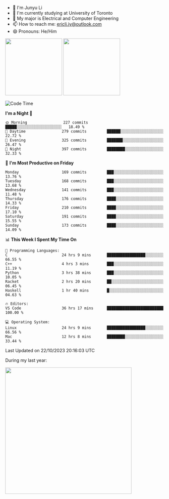 ### 
- 👨 I'm Junyu Li
- 📖 I'm currently studying at University of Toronto
- 🌱 My major is Electrical and Computer Engineering
- 📫 How to reach me: ericli.jy@outlook.com
- 😄 Pronouns: He/Him

<p align="left">  
  <img height="180em" src="https://github-readme-stats-git-master-ericjyli.vercel.app/api?username=ericjyli&theme=tokyonight&show_icons=true&count_private=true&include_orgs=true" />
  <img height="180em" src="https://github-readme-stats-git-master-ericjyli.vercel.app/api/top-langs/?username=ericjyli&theme=tokyonight&count_private=true&include_orgs=true&include_orgs=true&layout=compact" />
</p>

<!--START_SECTION:waka-->
![Code Time](http://img.shields.io/badge/Code%20Time-277%20hrs%2027%20mins-blue)

**I'm a Night 🦉** 

```text
🌞 Morning                227 commits         █████░░░░░░░░░░░░░░░░░░░░   18.49 % 
🌆 Daytime                279 commits         ██████░░░░░░░░░░░░░░░░░░░   22.72 % 
🌃 Evening                325 commits         ███████░░░░░░░░░░░░░░░░░░   26.47 % 
🌙 Night                  397 commits         ████████░░░░░░░░░░░░░░░░░   32.33 % 
```
📅 **I'm Most Productive on Friday** 

```text
Monday                   169 commits         ███░░░░░░░░░░░░░░░░░░░░░░   13.76 % 
Tuesday                  168 commits         ███░░░░░░░░░░░░░░░░░░░░░░   13.68 % 
Wednesday                141 commits         ███░░░░░░░░░░░░░░░░░░░░░░   11.48 % 
Thursday                 176 commits         ████░░░░░░░░░░░░░░░░░░░░░   14.33 % 
Friday                   210 commits         ████░░░░░░░░░░░░░░░░░░░░░   17.10 % 
Saturday                 191 commits         ████░░░░░░░░░░░░░░░░░░░░░   15.55 % 
Sunday                   173 commits         ████░░░░░░░░░░░░░░░░░░░░░   14.09 % 
```


📊 **This Week I Spent My Time On** 

```text
💬 Programming Languages: 
C                        24 hrs 9 mins       █████████████████░░░░░░░░   66.55 % 
C++                      4 hrs 3 mins        ███░░░░░░░░░░░░░░░░░░░░░░   11.19 % 
Python                   3 hrs 38 mins       ███░░░░░░░░░░░░░░░░░░░░░░   10.05 % 
Racket                   2 hrs 20 mins       ██░░░░░░░░░░░░░░░░░░░░░░░   06.45 % 
Haskell                  1 hr 40 mins        █░░░░░░░░░░░░░░░░░░░░░░░░   04.63 % 

🔥 Editors: 
VS Code                  36 hrs 17 mins      █████████████████████████   100.00 % 

💻 Operating System: 
Linux                    24 hrs 9 mins       █████████████████░░░░░░░░   66.56 % 
Mac                      12 hrs 8 mins       ████████░░░░░░░░░░░░░░░░░   33.44 % 
```


 Last Updated on 22/10/2023 20:16:03 UTC
<!--END_SECTION:waka-->

<p> During my last year: </p>
<img height="400em" src="https://github-readme-stats-git-master-ericjyli.vercel.app/api/wakatime?username=ericjyli&layout=compact&theme=tokyonight" />

<!--
Here are some ideas to get you started:

- 🔭 I’m currently working on ...
- 🌱 I’m currently learning ...
- 👯 I’m looking to collaborate on ...
- 🤔 I’m looking for help with ...
- 💬 Ask me about ...
- 📫 How to reach me: ...
- 😄 Pronouns: ...
- ⚡ Fun fact: ...
-->

